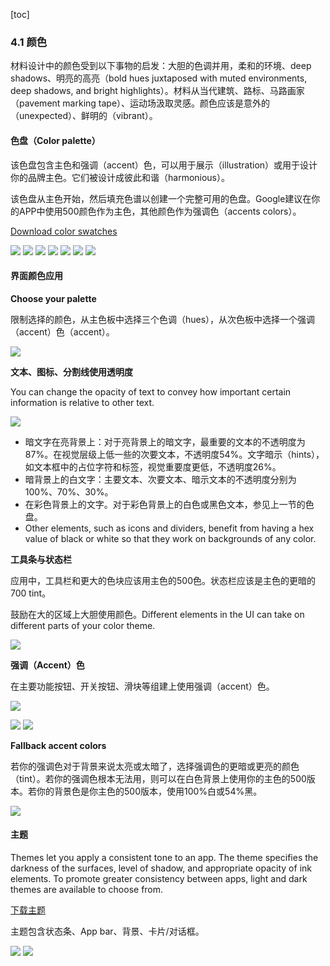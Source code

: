 [toc]

### 4.1 颜色

材料设计中的颜色受到以下事物的启发：大胆的色调并用，柔和的环境、deep shadows、明亮的高亮（bold hues juxtaposed with muted environments, deep shadows, and bright highlights）。材料从当代建筑、路标、马路画家（pavement marking tape）、运动场汲取灵感。颜色应该是意外的（unexpected）、鲜明的（vibrant）。

#### 色盘（Color palette）

该色盘包含主色和强调（accent）色，可以用于展示（illustration）或用于设计你的品牌主色。它们被设计成彼此和谐（harmonious）。

该色盘从主色开始，然后填充色谱以创建一个完整可用的色盘。Google建议在你的APP中使用500颜色作为主色，其他颜色作为强调色（accents colors）。

[Download color swatches](http://material-design.storage.googleapis.com/publish/material_v_3/material_ext_publish/0B0J8hsRkk91LSGx6b0w3WWpMQ1k/color_swatches.zip)

![](img/color-palette-1.png)
![](img/color-palette-2.png)
![](img/color-palette-3.png)
![](img/color-palette-4.png)
![](img/color-palette-5.png)
![](img/color-palette-6.png)
![](img/color-palette-7.png)

#### 界面颜色应用

**Choose your palette**

限制选择的颜色，从主色板中选择三个色调（hues），从次色板中选择一个强调（accent）色（accent）。

![](img/choose-your-palette.png)

**文本、图标、分割线使用透明度**

You can change the opacity of text to convey how important certain information is relative to other text.

![](img/text-color-bg.png)

- 暗文字在亮背景上：对于亮背景上的暗文字，最重要的文本的不透明度为87%。在视觉层级上低一些的次要文本，不透明度54%。文字暗示（hints），如文本框中的占位字符和标签，视觉重要度更低，不透明度26%。
- 暗背景上的白文字：主要文本、次要文本、暗示文本的不透明度分别为100%、70%、30%。
- 在彩色背景上的文字。对于彩色背景上的白色或黑色文本，参见上一节的色盘。
- Other elements, such as icons and dividers, benefit from having a hex value of black or white so that they work on backgrounds of any color.

**工具条与状态栏**

应用中，工具栏和更大的色块应该用主色的500色。状态栏应该是主色的更暗的700 tint。

鼓励在大的区域上大胆使用颜色。Different elements in the UI can take on different parts of your color theme.

![](img/color-toolbar-statusbar.png)

**强调（Accent）色**

在主要功能按钮、开关按钮、滑块等组建上使用强调（accent）色。

![](img/accent-on-button.png)

![](img/accent-color-use-1.png)
![](img/accent-color-use-2.png)

**Fallback accent colors**

若你的强调色对于背景来说太亮或太暗了，选择强调色的更暗或更亮的颜色（tint）。若你的强调色根本无法用，则可以在白色背景上使用你的主色的500版本。若你的背景色是你主色的500版本，使用100%白或54%黑。

![](img/accent-color-contrast.png)

#### 主题

Themes let you apply a consistent tone to an app. The theme specifies the darkness of the surfaces, level of shadow, and appropriate opacity of ink elements. To promote greater consistency between apps, light and dark themes are available to choose from.

[下载主题](http://material-design.storage.googleapis.com/publish/material_v_3/material_ext_publish/0B0J8hsRkk91LOGV6Y3V2WFhhemM/stickersheet_uielements.ai)

主题包含状态条、App bar、背景、卡片/对话框。

![](img/color-theme-1.png)
![](img/color-theme-2.png)





